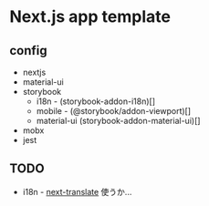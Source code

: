 # Next.js app template

## config

- nextjs
- material-ui
- storybook
    - i18n - (storybook-addon-i18n)[]
    - mobile - (@storybook/addon-viewport)[]
    - material-ui (storybook-addon-material-ui)[]
- mobx
- jest

## TODO

- i18n - [next-translate](https://github.com/vinissimus/next-translate) 使うか...
